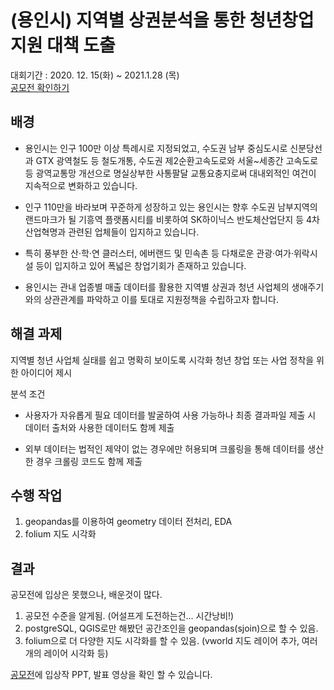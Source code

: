 # (용인시) 지역별 상권분석을 통한 청년창업 지원 대책 도출 

대회기간 : 2020. 12. 15(화) ~ 2021.1.28 (목)   
[공모전 확인하기](https://compas.lh.or.kr/subj/past/info?subjNo=SBJ_2012_002)

## 배경
- 용인시는 인구 100만 이상 특례시로 지정되었고, 수도권 남부 중심도시로 신분당선과
GTX 광역철도 등 철도개통, 수도권 제2순환고속도로와 서울~세종간 고속도로 등 광역교통망 개선으로
명실상부한 사통팔달 교통요충지로써 대내외적인 여건이 지속적으로 변화하고 있습니다.

- 인구 110만을 바라보며 꾸준하게 성장하고 있는 용인시는 향후 수도권 남부지역의 랜드마크가 될
기흥역 플랫폼시티를 비롯하여 SK하이닉스 반도체산업단지 등 4차 산업혁명과 관련된 업체들이 입지하고 있습니다.

- 특히 풍부한 산‧학‧연 클러스터, 에버랜드 및 민속촌 등 다채로운 관광·여가·위락시설 등이 입지하고 있어
폭넓은 창업기회가 존재하고 있습니다.

- 용인시는 관내 업종별 매출 데이터를 활용한 지역별 상권과 청년 사업체의 생애주기와의 상관관계를 파악하고
이를 토대로 지원정책을 수립하고자 합니다.

## 해결 과제
  지역별 청년 사업체 실태를 쉽고 명확히 보이도록 시각화
  청년 창업 또는 사업 정착을 위한 아이디어 제시
  
  분석 조건
- 사용자가 자유롭게 필요 데이터를 발굴하여 사용 가능하나 최종 결과파일 제출 시
  데이터 출처와 사용한 데이터도 함께 제출
  
- 외부 데이터는 법적인 제약이 없는 경우에만 허용되며 크롤링을 통해 데이터를 생산 한 경우
  크롤링 코드도 함께 제출

## 수행 작업

1. geopandas를 이용하여 geometry 데이터 전처리, EDA
2. folium 지도 시각화

## 결과

공모전에 입상은 못했으나, 배운것이 많다.  

1. 공모전 수준을 알게됨. (어설프게 도전하는건... 시간낭비!)
2. postgreSQL, QGIS로만 해봤던 공간조인을 geopandas(sjoin)으로 할 수 있음.
3. folium으로 더 다양한 지도 시각화를 할 수 있음. (vworld 지도 레이어 추가, 여러개의 레이어 시각화 등)

[공모전](https://compas.lh.or.kr/subj/past/code-list?subjNo=SBJ_2012_002)에 입상작 PPT, 발표 영상을 확인 할 수 있습니다.


